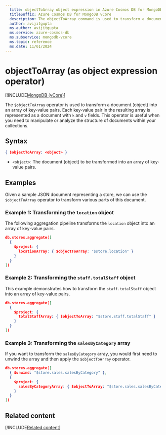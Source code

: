 ```yaml
---
  title: objectToArray object expression in Azure Cosmos DB for MongoDB vCore
  titleSuffix: Azure Cosmos DB for MongoDB vCore
  description: The objectToArray command is used to transform a document (object) into an array of key-value pairs.
  author: avijitgupta
  ms.author: avijitgupta
  ms.service: azure-cosmos-db
  ms.subservice: mongodb-vcore
  ms.topic: reference
  ms.date: 11/01/2024
---
```


# objectToArray (as object expression operator)

[!INCLUDE[MongoDB (vCore)](~/reusable-content/ce-skilling/azure/includes/cosmos-db/includes/appliesto-mongodb-vcore.md)]

The `$objectToArray` operator is used to transform a document (object) into an array of key-value pairs. Each key-value pair in the resulting array is represented as a document with `k` and `v` fields. This operator is useful when you need to manipulate or analyze the structure of documents within your collections.

## Syntax

```json
{ $objectToArray: <object> }
```

- `<object>`: The document (object) to be transformed into an array of key-value pairs.

## Examples

Given a sample JSON document representing a store, we can use the `$objectToArray` operator to transform various parts of this document.

### Example 1: Transforming the `location` object

The following aggregation pipeline transforms the `location` object into an array of key-value pairs.

```json
db.stores.aggregate([
  {
    $project: {
      locationArray: { $objectToArray: "$store.location" }
    }
  }
])
```

### Example 2: Transforming the `staff.totalStaff` object

This example demonstrates how to transform the `staff.totalStaff` object into an array of key-value pairs.

```json
db.stores.aggregate([
  {
    $project: {
      totalStaffArray: { $objectToArray: "$store.staff.totalStaff" }
    }
  }
])
```

### Example 3: Transforming the `salesByCategory` array

If you want to transform the `salesByCategory` array, you would first need to unwind the array and then apply the `$objectToArray` operator.

```json
db.stores.aggregate([
  { $unwind: "$store.sales.salesByCategory" },
  {
    $project: {
      salesByCategoryArray: { $objectToArray: "$store.sales.salesByCategory" }
    }
  }
])
```

## Related content

[!INCLUDE[Related content](../includes/related-content.md)]
